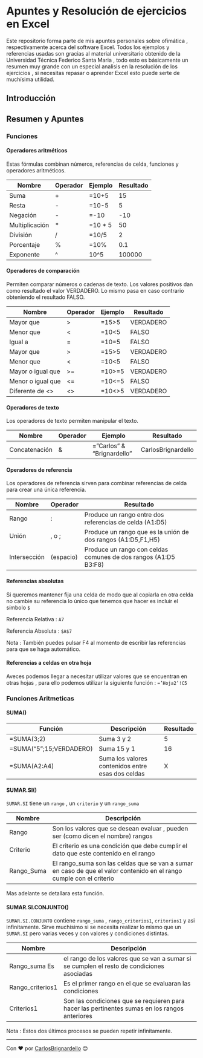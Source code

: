 # Apuntes y Resolución de ejercicios en Excel

Este repositorio forma parte de mis apuntes personales sobre ofimática , respectivamente acerca del software Excel. Todos los ejemplos y referencias usadas son gracias al material universitario obtenido de la Universidad Técnica Federico Santa Maria , todo esto es básicamente un resumen muy grande con un especial analisis en la resolución de los ejercicios , si necesitas repasar o aprender Excel esto puede serte de muchísima utilidad.

## Introducción

## Resumen y Apuntes

### Funciones


#### Operadores aritméticos


Estas fórmulas combinan números, referencias de celda, funciones y operadores aritméticos. 


| Nombre        | Operador | Ejemplo | Resultado |
|---------------|----------|---------|-----------|
| Suma          | +        | =10+5   | 15        |
| Resta         | -        | =10-5   | 5         |
| Negación      | -        | =-10    | -10       |
| Multiplicación| *        | =10 * 5 | 50        |
| División      | /        | =10/5   | 2         |
| Porcentaje    | %        | =10%    | 0.1       |
| Exponente     | ^        | 10^5    | 100000    |


#### Operadores de comparación


Permiten comparar números o cadenas de texto. Los valores positivos dan como resultado el valor VERDADERO. Lo mismo pasa en caso contrario obteniendo el resultado FALSO.

| Nombre            | Operador | Ejemplo | Resultado |
|-------------------|----------|---------|-----------|
| Mayor que         | >        | =15>5   | VERDADERO |
| Menor que         | <        | =10<5   | FALSO     | 
| Igual a           | =        | =10=5   | FALSO     |
| Mayor que         | >        | =15>5   | VERDADERO |
| Menor que         | <        | =10<5   | FALSO     |
| Mayor o igual que | >=       | =10>=5  | VERDADERO |
| Menor o igual que | <=       | =10<=5  | FALSO     |
| Diferente de <>   | <>       | =10<>5  | VERDADERO |


#### Operadores de texto


Los operadores de texto permiten manipular el texto.

| Nombre        | Operador | Ejemplo                    | Resultado          |
|---------------|----------|----------------------------|--------------------|
| Concatenación | &        | =”Carlos” & “Brignardello” | CarlosBrignardello |


#### Operadores de referencia


Los operadores de referencia sirven para combinar referencias de celda para crear una única referencia.

| Nombre       | Operador  | Resultado                                                       |
|--------------|-----------|-----------------------------------------------------------------|
| Rango        | :         | Produce un rango entre dos referencias de celda (A1:D5)         |
| Unión        | , o ;     | Produce un rango que es la unión de dos rangos (A1:D5,F1,H5)    |
| Intersección | (espacio) | Produce un rango con celdas comunes de dos rangos (A1:D5 B3:F8) |


#### Referencias absolutas


Si queremos mantener fija una celda de modo que al copiarla en otra celda no cambie su referencia lo único que tenemos que hacer es incluir el símbolo ``$``

Referencia Relativa : ``A7``

Referencia Absoluta : ``$A$7``

Nota : También puedes pulsar F4 al momento de escribir las referencias para que se haga automático.


#### Referencias a celdas en otra hoja


Aveces podemos llegar a necesitar utilizar valores que se encuentran en otras hojas , para ello podemos utilizar la siguiente función : ``=’Hoja2’!C5``


### Funciones Aritmeticas


#### SUMA()


| Función                 | Descripción                                       | Resultado |
|-------------------------|---------------------------------------------------|-----------|
| =SUMA(3;2)              | Suma 3 y 2                                        | 5         |
| =SUMA(“5”;15;VERDADERO) | Suma 15 y 1                                       | 16        |
| =SUMA(A2:A4)            | Suma los  valores contenidos entre esas dos celdas| X         |


#### SUMAR.SI()


``SUMAR.SI`` tiene un ``rango`` , un ``criterio`` y un ``rango_suma``

| Nombre    |                                                        Descripción                                                   |
|-----------|----------------------------------------------------------------------------------------------------------------------|
|Rango      | Son los valores que se desean evaluar , pueden ser (como dicen el nombre) rangos                                     |
|Criterio   | El criterio es una condición que debe cumplir el dato que este contenido en el rango                                 |
|Rango_Suma | El rango_suma son las celdas que se van a sumar en caso de que el valor contenido en el rango cumple con el criterio |

Mas adelante se detallara esta función.


#### SUMAR.SI.CONJUNTO()


``SUMAR.SI.CONJUNTO`` contiene ``rango_suma`` , ``rango_criterios1``, ``criterios1`` y asi infinitamente. Sirve muchísimo si se necesita realizar lo mismo que un ``SUMAR.SI`` pero varias veces y con valores y condiciones distintas.

| Nombre          |                                          Descripción                                         |
|-----------------|----------------------------------------------------------------------------------------------|
|Rango_suma Es    |el rango de los valores que se van a sumar si se cumplen el resto de condiciones asociadas    |
|Rango_criterios1 |Es el primer rango en el que se evaluaran las condiciones                                     |
|Criterios1       |Son las condiciones que se requieren para hacer las pertinentes sumas en los rangos anteriores|


Nota : Estos dos últimos procesos se pueden repetir infinitamente.


---
Con ❤️ por [CarlosBrignardello](https://github.com/carlosbrignardello) 😊

